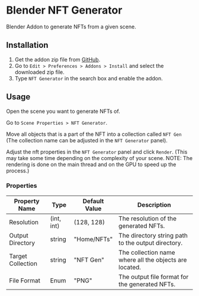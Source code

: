 # Blender NFT Generator

Blender Addon to generate NFTs from a given scene.

## Installation

1. Get the addon zip file from [GitHub](https://github.com/daubit/blender-scripts/releases/).
2. Go to `Edit > Preferences > Addons > Install` and select the downloaded zip file.
3. Type `NFT Generator` in the search box and enable the addon.

## Usage

Open the scene you want to generate NFTs of.

Go to `Scene Properties > NFT Generator`.

Move all objects that is a part of the NFT into a collection called `NFT Gen` (The collection name can be adjusted in the `NFT Generator` panel).

Adjust the nft properties in the `NFT Generator` panel and click `Render`.
(This may take some time depending on the complexity of your scene. NOTE: The rendering is done on the main thread and on the GPU to speed up the process.)

### Properties

| Property Name     | Type       | Default Value | Description                                            |
| ----------------- | ---------- | ------------- | ------------------------------------------------------ |
| Resolution        | (int, int) | (128, 128)    | The resolution of the generated NFTs.                  |
| Output Directory  | string     | "Home/NFTs"   | The directory string path to the output directory.     |
| Target Collection | string     | "NFT Gen"     | The collection name where all the objects are located. |
| File Format       | Enum       | "PNG"         | The output file format for the generated NFTs.         |

